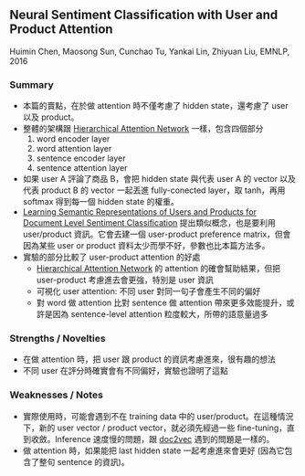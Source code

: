 ## Neural Sentiment Classification with User and Product Attention

Huimin Chen, Maosong Sun, Cunchao Tu, Yankai Lin, Zhiyuan Liu, EMNLP, 2016

### Summary
- 本篇的賣點，在於做 attention 時不僅考慮了 hidden state，還考慮了 user 以及 product。
- 整體的架構跟 [Hierarchical Attention Network](http://www.cs.cmu.edu/~./hovy/papers/16HLT-hierarchical-attention-networks.pdf) 一樣，包含四個部分
  1. word encoder layer
  2. word attention layer
  3. sentence encoder layer
  4. sentence attention layer
- 如果 user A 評論了商品 B，會把 hidden state 與代表 user A 的 vector 以及代表 product B 的 vector 一起丟進 fully-conected layer，取 tanh，再用 softmax 得到每一個 hidden state 的權重。
- [Learning Semantic Representations of Users and Products
for Document Level Sentiment Classification](http://www.aclweb.org/anthology/P15-1098) 提出類似概念，也是要利用 user/product 資訊。它會去建一個 user-product preference matrix，但會因為某些 user or product 資料太少而學不好，參數也比本篇方法多。
- 實驗的部分比較了 user-product attention 的好處
  - [Hierarchical Attention Network](http://www.cs.cmu.edu/~./hovy/papers/16HLT-hierarchical-attention-networks.pdf) 的 attention 的確會幫助結果，但把 user-product 考慮進去會更強，特別是 user 資訊
  - 可視化 user attention: 不同 user 對同一句子會產生不同的偏好
  - 對 word 做 attention 比對 sentence 做 attention 帶來更多效能提升，或許是因為 sentence-level attention 粒度較大，所帶的語意量過多

### Strengths / Novelties
- 在做 attention 時，把 user 跟 product 的資訊考慮進來，很有趣的想法
- 不同 user 在評分時確實會有不同偏好，實驗也證明了這點

### Weaknesses / Notes
- 實際使用時，可能會遇到不在 training data 中的 user/product。在這種情況下，新的 user vector / product vector，就必須先經過一些 fine-tuning，直到收斂。Inference 速度慢的問題，跟 [doc2vec](https://arxiv.org/abs/1405.4053) 遇到的問題是一樣的。
- 做 attention 時，如果能把 last hidden state 一起考慮進來會更好 (因為它包含了整句 sentence 的資訊)。
